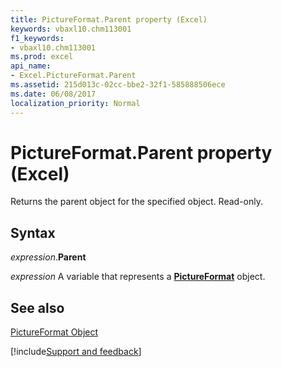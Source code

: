 ```yaml
---
title: PictureFormat.Parent property (Excel)
keywords: vbaxl10.chm113001
f1_keywords:
- vbaxl10.chm113001
ms.prod: excel
api_name:
- Excel.PictureFormat.Parent
ms.assetid: 215d013c-02cc-bbe2-32f1-585888506ece
ms.date: 06/08/2017
localization_priority: Normal
---
```



# PictureFormat.Parent property (Excel)

Returns the parent object for the specified object. Read-only.


## Syntax

_expression_.**Parent**

_expression_ A variable that represents a **[PictureFormat](Excel.PictureFormat.md)** object.


## See also


[PictureFormat Object](Excel.PictureFormat.md)

[!include[Support and feedback](~/includes/feedback-boilerplate.md)]